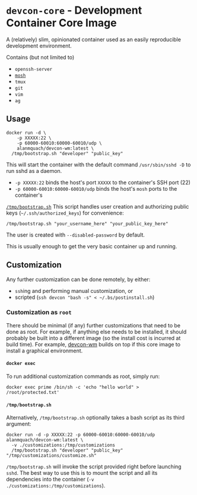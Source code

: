 # `devcon-core` - Development Container Core Image
A (relatively) slim, opinionated container used as an easily reproducible development environment.

Contains (but not limited to)
* `openssh-server`
* [`mosh`](https://mosh.org/)
* `tmux`
* `git`
* `vim`
* `ag`

## Usage
```
docker run -d \
	-p XXXXX:22 \
	-p 60000-60010:60000-60010/udp \
	alanmquach/devcon-wm:latest \
  /tmp/bootstrap.sh "developer" "public_key"
```
This will start the container with the default command `/usr/sbin/sshd -D` to run sshd as a daemon.
* `-p XXXXX:22` binds the host's port `XXXXX` to the container's SSH port (22)
* `-p 60000-60010:60000-60010/udp` binds the host's `mosh` ports to the container's

[`/tmp/bootstrap.sh`](https://github.com/alanmquach/devcon-core/blob/master/bootstrap.sh)
This script handles user creation and authorizing public keys (`~/.ssh/authorized_keys`) for convenience:
```
/tmp/bootstrap.sh "your_username_here" "your_public_key_here"
```
The user is created with `--disabled-password` by default.

This is usually enough to get the very basic container up and running.

## Customization
Any further customization can be done remotely, by either:
* `ssh`ing and performing manual customization, or
* scripted (`ssh devcon "bash -s" < ~/.bs/postinstall.sh`)

### Customization as `root`
There should be minimal (if any) further customizations that need to be done as root. For example, if anything else needs to be installed, it should probably be built into a different image (so the install cost is incurred at build time). For example, [devcon-wm](https://github.com/alanmquach/devcon-wm/) builds on top if this core image to install a graphical environment.

#### `docker exec`
To run additional customization commands as root, simply run:
```
docker exec prime /bin/sh -c 'echo "hello world" > /root/protected.txt'
```

#### `/tmp/bootstrap.sh`
Alternatively, `/tmp/bootstrap.sh` optionally takes a bash script as its third argument:
```
docker run -d -p XXXXX:22 -p 60000-60010:60000-60010/udp alanmquach/devcon-wm:latest \
  -v ./customizations:/tmp/customizations
  /tmp/bootstrap.sh "developer" "public_key" "/tmp/customizations/customize.sh"
```
`/tmp/bootstrap.sh` will invoke the script provided right before launching `sshd`. The best way to use this is to mount the script and all its dependencies into the container (`-v ./customizations:/tmp/customizations`).
